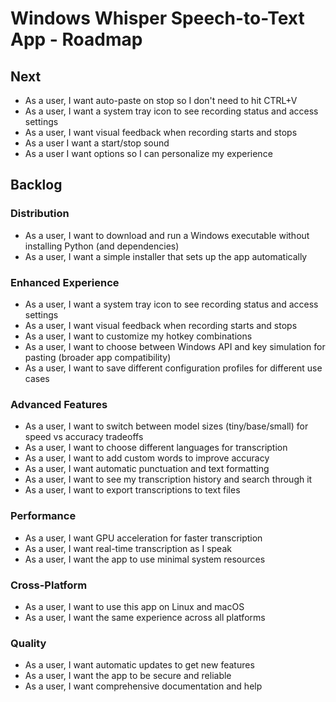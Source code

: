 # Windows Whisper Speech-to-Text App - Roadmap

## Next
- As a user, I want auto-paste on stop so I don't need to hit CTRL+V
- As a user, I want a system tray icon to see recording status and access settings
- As a user, I want visual feedback when recording starts and stops
- As a user I want a start/stop sound
- As a user I want options so I can personalize my experience

## Backlog

### Distribution
- As a user, I want to download and run a Windows executable without installing Python (and dependencies)
- As a user, I want a simple installer that sets up the app automatically

### Enhanced Experience  
- As a user, I want a system tray icon to see recording status and access settings
- As a user, I want visual feedback when recording starts and stops
- As a user, I want to customize my hotkey combinations
- As a user, I want to choose between Windows API and key simulation for pasting (broader app compatibility)
- As a user, I want to save different configuration profiles for different use cases

### Advanced Features
- As a user, I want to switch between model sizes (tiny/base/small) for speed vs accuracy tradeoffs
- As a user, I want to choose different languages for transcription  
- As a user, I want to add custom words to improve accuracy
- As a user, I want automatic punctuation and text formatting
- As a user, I want to see my transcription history and search through it
- As a user, I want to export transcriptions to text files

### Performance
- As a user, I want GPU acceleration for faster transcription
- As a user, I want real-time transcription as I speak
- As a user, I want the app to use minimal system resources

### Cross-Platform
- As a user, I want to use this app on Linux and macOS
- As a user, I want the same experience across all platforms

### Quality
- As a user, I want automatic updates to get new features
- As a user, I want the app to be secure and reliable
- As a user, I want comprehensive documentation and help